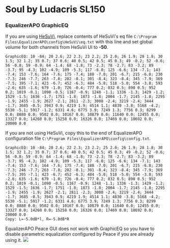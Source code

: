 # Soul by Ludacris SL150
### EqualizerAPO GraphicEQ
If you are using [HeSuVi](https://sourceforge.net/projects/hesuvi/), replace contents of HeSuVi's eq file `C:\Program Files\EqualizerAPO\config\HeSuVi\eq.txt` with this line and set global volume for both channels from HeSuVi UI to **-50**.
```
GraphicEQ: 10 -84; 20 2.6; 22 2.3; 23 2.2; 25 2.0; 26 1.9; 28 1.8; 30 1.5; 32 1.2; 35 0.7; 37 0.6; 40 0.5; 42 0.5; 45 0.3; 49 -0.2; 52 -0.6; 56 -0.8; 59 -0.9; 64 -1.4; 68 -1.8; 73 -2.3; 78 -2.7; 83 -3.2; 89 -3.7; 95 -4.3; 102 -4.9; 109 -5.3; 117 -6.0; 125 -6.6; 134 -7.1; 143 -7.4; 153 -7.6; 164 -7.6; 175 -7.4; 188 -7.0; 201 -6.7; 215 -6.8; 230 -7.3; 246 -7.7; 263 -7.8; 282 -8.1; 301 -8.4; 323 -8.4; 345 -7.9; 369 -7.5; 395 -7.1; 423 -6.7; 452 -6.3; 484 -5.8; 518 -5.0; 554 -3.8; 593 -2.6; 635 -1.6; 679 -1.0; 726 -0.4; 777 0.2; 832 0.5; 890 0.5; 952 0.2; 1019 -0.1; 1090 -0.5; 1167 -0.9; 1248 -1.1; 1336 -1.3; 1429 -1.2; 1529 -1.5; 1636 -1.7; 1751 -1.8; 1873 -1.8; 2004 -1.7; 2145 -1.8; 2295 -1.9; 2455 -1.9; 2627 -2.1; 2811 -2.3; 3008 -2.4; 3219 -2.4; 3444 -1.7; 3685 -0.5; 3943 0.9; 4219 1.9; 4514 1.1; 4830 -3.8; 5168 -4.2; 5530 -5.1; 5917 -1.2; 6331 4.6; 6775 3.9; 7249 1.3; 7756 0.3; 8299 0.0; 8880 0.0; 9502 0.0; 10167 0.0; 10879 0.0; 11640 0.0; 12455 0.0; 13327 0.0; 14260 0.0; 15258 0.0; 16326 0.0; 17469 0.0; 18692 0.0; 20000 0.0
```
If you are not using HeSuVi, copy this to the end of EqualizerAPO configuration file `C:\Program Files\EqualizerAPO\config\config.txt`.
```
GraphicEQ: 10 -84; 20 2.6; 22 2.3; 23 2.2; 25 2.0; 26 1.9; 28 1.8; 30 1.5; 32 1.2; 35 0.7; 37 0.6; 40 0.5; 42 0.5; 45 0.3; 49 -0.2; 52 -0.6; 56 -0.8; 59 -0.9; 64 -1.4; 68 -1.8; 73 -2.3; 78 -2.7; 83 -3.2; 89 -3.7; 95 -4.3; 102 -4.9; 109 -5.3; 117 -6.0; 125 -6.6; 134 -7.1; 143 -7.4; 153 -7.6; 164 -7.6; 175 -7.4; 188 -7.0; 201 -6.7; 215 -6.8; 230 -7.3; 246 -7.7; 263 -7.8; 282 -8.1; 301 -8.4; 323 -8.4; 345 -7.9; 369 -7.5; 395 -7.1; 423 -6.7; 452 -6.3; 484 -5.8; 518 -5.0; 554 -3.8; 593 -2.6; 635 -1.6; 679 -1.0; 726 -0.4; 777 0.2; 832 0.5; 890 0.5; 952 0.2; 1019 -0.1; 1090 -0.5; 1167 -0.9; 1248 -1.1; 1336 -1.3; 1429 -1.2; 1529 -1.5; 1636 -1.7; 1751 -1.8; 1873 -1.8; 2004 -1.7; 2145 -1.8; 2295 -1.9; 2455 -1.9; 2627 -2.1; 2811 -2.3; 3008 -2.4; 3219 -2.4; 3444 -1.7; 3685 -0.5; 3943 0.9; 4219 1.9; 4514 1.1; 4830 -3.8; 5168 -4.2; 5530 -5.1; 5917 -1.2; 6331 4.6; 6775 3.9; 7249 1.3; 7756 0.3; 8299 0.0; 8880 0.0; 9502 0.0; 10167 0.0; 10879 0.0; 11640 0.0; 12455 0.0; 13327 0.0; 14260 0.0; 15258 0.0; 16326 0.0; 17469 0.0; 18692 0.0; 20000 0.0
Copy: L=-5.0dB*l, R=-5.0dB*R
```
EqualizerAPO Peace GUI does not work with GraphicEQ so you have to disable parametric equalization configured by Peace if you are already using it.
![](https://raw.githubusercontent.com/jaakkopasanen/AutoEq/master/results/SBAF-Serious/innerfidelity/onear/Soul%20by%20Ludacris%20SL150/Soul%20by%20Ludacris%20SL150.png)
